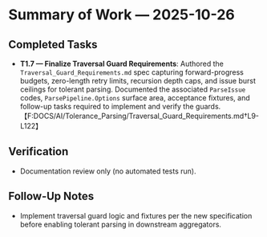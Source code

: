 # Summary of Work — 2025-10-26

## Completed Tasks
- **T1.7 — Finalize Traversal Guard Requirements**: Authored the
  `Traversal_Guard_Requirements.md` spec capturing forward-progress budgets,
  zero-length retry limits, recursion depth caps, and issue burst ceilings for
  tolerant parsing. Documented the associated `ParseIssue` codes,
  `ParsePipeline.Options` surface area, acceptance fixtures, and follow-up tasks
  required to implement and verify the guards.【F:DOCS/AI/Tolerance_Parsing/Traversal_Guard_Requirements.md†L9-L122】

## Verification
- Documentation review only (no automated tests run).

## Follow-Up Notes
- Implement traversal guard logic and fixtures per the new specification before
  enabling tolerant parsing in downstream aggregators.

